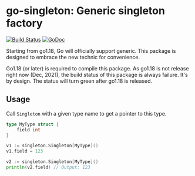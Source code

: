 # go-singleton: Generic singleton factory

[![Build Status](https://github.com/huandu/go-singleton/workflows/Go/badge.svg)](https://github.com/huandu/go-singleton/actions)
[![GoDoc](https://godoc.org/github.com/huandu/go-singleton?status.svg)](https://pkg.go.dev/github.com/huandu/go-singleton/v2)

Starting from go1.18, Go will officially support generic. This package is designed to embrace the new technic for convenience.

Go1.18 (or later) is required to compile this package. As go1.18 is not release right now (Dec, 2021), the build status of this package is always failure. It's by design. The status will turn green after go1.18 is released.

## Usage

Call `Singleton` with a given type name to get a pointer to this type.

```go
type MyType struct {
    field int
}

v1 := singleton.Singleton[MyType]()
v1.field = 123

v2 := singleton.Singleton[MyType]()
println(v2.field) // Output: 123
```
